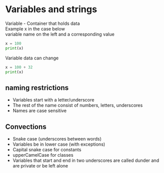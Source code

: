 # Variables and strings

Variable - Container that holds data  
Example x in the case below  
variable name on the left and a corresponding value  

```python
x = 100  
print(x)  
```

Variable data can change  

```python
x = 100 + 32
print(x)
```

## naming restrictions

* Variables start with a letter/underscore  
* The rest of the name consist of numbers, letters, underscores  
* Names are case sensitive  

## Convections

* Snake case (underscores between words)  
* Variables be in lower case (with exceptions)  
* Capital snake case for constants  
* upperCamelCase for classes  
* Variables that start and end in two underscores  are called dunder and are private  or be left alone
